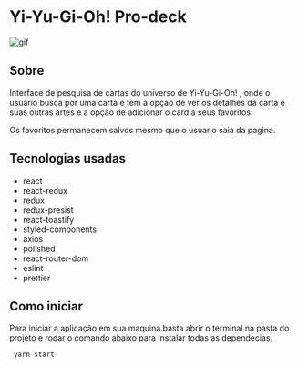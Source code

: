 # Yi-Yu-Gi-Oh! Pro-deck

![gif](https://github.com/LuisCarlos-git/yi-yu-gi-oh-pro-deck/blob/master/yiyugioh.gif)

## Sobre

Interface de pesquisa de cartas do universo de Yi-Yu-Gi-Oh! , onde o usuario busca por uma carta e tem a opçaõ de ver os detalhes da carta e suas outras artes e a opção de adicionar o card a seus favoritos.

Os favoritos permanecem salvos mesmo que o usuario saia da pagina.

## Tecnologias usadas

- react
- react-redux
- redux
- redux-presist
- react-toastify
- styled-components
- axios
- polished
- react-router-dom
- eslint
- prettier

## Como iniciar

Para iniciar a aplicação em sua maquina basta abrir o terminal na pasta do projeto e rodar o comando abaixo para instalar todas as dependecias.

```bash
 yarn start
```
